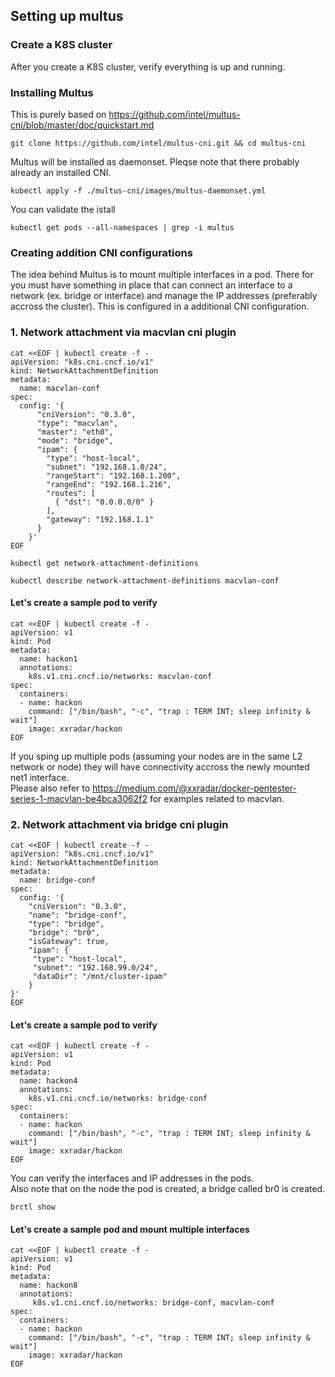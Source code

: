 ## Setting up multus 

### Create a K8S cluster
After you create a K8S cluster, verify everything is up and running.

### Installing Multus
This is purely based on  https://github.com/intel/multus-cni/blob/master/doc/quickstart.md
```
git clone https://github.com/intel/multus-cni.git && cd multus-cni
```
Multus will be installed as daemonset. Pleqse note that there probably already an installed CNI.
```
kubectl apply -f ./multus-cni/images/multus-daemonset.yml
```
You can validate the istall 
```
kubectl get pods --all-namespaces | grep -i multus
```
### Creating addition CNI configurations
The idea behind Multus is to mount multiple interfaces in a pod. There for you must have something in place that can connect an interface to a network (ex. bridge or interface) and manage the IP addresses (preferably accross the cluster). This is  configured in a additional CNI configuration.

### 1. Network attachment via macvlan cni plugin
```
cat <<EOF | kubectl create -f -
apiVersion: "k8s.cni.cncf.io/v1"
kind: NetworkAttachmentDefinition
metadata:
  name: macvlan-conf
spec:
  config: '{
      "cniVersion": "0.3.0",
      "type": "macvlan",
      "master": "eth0",
      "mode": "bridge",
      "ipam": {
        "type": "host-local",
        "subnet": "192.168.1.0/24",
        "rangeStart": "192.168.1.200",
        "rangeEnd": "192.168.1.216",
        "routes": [
          { "dst": "0.0.0.0/0" }
        ],
        "gateway": "192.168.1.1"
      }
    }'
EOF
```
```
kubectl get network-attachment-definitions
```
```
kubectl describe network-attachment-definitions macvlan-conf
```
#### Let's create a sample pod to verify
```
cat <<EOF | kubectl create -f -
apiVersion: v1
kind: Pod
metadata:
  name: hackon1
  annotations:
    k8s.v1.cni.cncf.io/networks: macvlan-conf
spec:
  containers:
  - name: hackon
    command: ["/bin/bash", "-c", "trap : TERM INT; sleep infinity & wait"]
    image: xxradar/hackon
EOF
```
If you sping up multiple pods (assuming your nodes are in the same L2 network or node) they will have connectivity accross the newly mounted net1 interface.<br>
Please also refer to https://medium.com/@xxradar/docker-pentester-series-1-macvlan-be4bca3062f2  for examples related to macvlan.

### 2. Network attachment via bridge cni plugin
```
cat <<EOF | kubectl create -f -
apiVersion: "k8s.cni.cncf.io/v1"
kind: NetworkAttachmentDefinition
metadata:
  name: bridge-conf
spec:
  config: '{
    "cniVersion": "0.3.0",
    "name": "bridge-conf",
    "type": "bridge",
    "bridge": "br0",
    "isGateway": true,
    "ipam": {
     "type": "host-local",
     "subnet": "192.168.99.0/24",
     "dataDir": "/mnt/cluster-ipam"
    }
}'
EOF
```
#### Let's create a sample pod to verify
```
cat <<EOF | kubectl create -f -
apiVersion: v1
kind: Pod
metadata:
  name: hackon4
  annotations:
    k8s.v1.cni.cncf.io/networks: bridge-conf
spec:
  containers:
  - name: hackon
    command: ["/bin/bash", "-c", "trap : TERM INT; sleep infinity & wait"]
    image: xxradar/hackon
EOF
```
You can verify the interfaces and IP addresses in the pods. <br>
Also note that on the node the pod is created, a bridge called br0 is created.
```
brctl show
```
#### Let's create a sample pod and mount multiple interfaces
```
cat <<EOF | kubectl create -f -
apiVersion: v1
kind: Pod
metadata:
  name: hackon8
  annotations:
     k8s.v1.cni.cncf.io/networks: bridge-conf, macvlan-conf
spec:
  containers:
  - name: hackon
    command: ["/bin/bash", "-c", "trap : TERM INT; sleep infinity & wait"]
    image: xxradar/hackon
EOF
```

